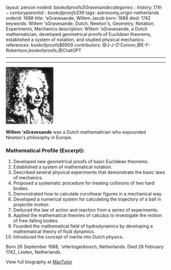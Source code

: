 layout: person
nodeid: bookofproofs$SGravesande
categories: history,17th-century
parentid: bookofproofs$339
tags: astronomy,origin-netherlands
orderid: 1688
title: 'sGravesande, Willem Jacob
born: 1688
died: 1742
keywords: Willem 'sGravesande, Dutch, Newton's, Geometry, Notation, Experiments, Mechanics
description: Willem 'sGravesande, a Dutch mathematician, developed geometrical proofs of Euclidean theorems, established a system of notation, and studied physical mechanics.
references: bookofproofs$6909
contributors: @J-J-O'Connor,@E-F-Robertson,bookofproofs,@ChatGPT

---



---

![SGravesande.jpg](https://github.com/bookofproofs/bookofproofs.github.io/blob/main/_sources/_assets/images/portraits/SGravesande.jpg?raw=true)

**Willem 'sGravesande** was a Dutch mathematician who expounded Newton's philosophy in Europe.

### Mathematical Profile (Excerpt):
1. Developed new geometrical proofs of basic Euclidean theorems. 
2. Established a system of mathematical notation. 
3. Described several physical experiments that demonstrate the basic laws of mechanics.
4. Proposed a systematic procedure for treating collisions of two hard bodies. 
5. Demonstrated how to calculate curvilinear figures in a mechanical way. 
6. Developed a numerical system for calculating the trajectory of a ball in projectile motion. 
7. Deduced the law of action and reaction from a series of experiments. 
8. Applied the mathematical theories of calculus to investigate the motion of free-falling bodies. 
9. Founded the mathematical field of hydrodynamics by developing a mathematical theory of fluid dynamics.
10. Introduced the concept of inertia into Dutch physics.

Born 26 September 1688, 'sHertogenbosch, Netherlands. Died 28 February 1742, Leiden, Netherlands.

View full biography at [MacTutor](https://mathshistory.st-andrews.ac.uk/Biographies/SGravesande/)
